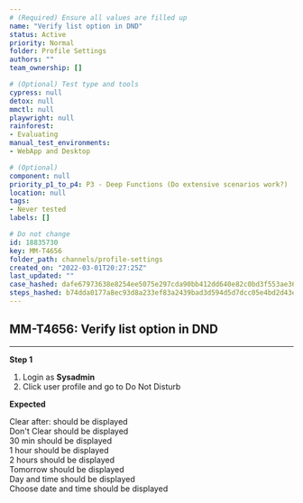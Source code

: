 ```yaml
---
# (Required) Ensure all values are filled up
name: "Verify list option in DND"
status: Active
priority: Normal
folder: Profile Settings
authors: ""
team_ownership: []

# (Optional) Test type and tools
cypress: null
detox: null
mmctl: null
playwright: null
rainforest: 
- Evaluating
manual_test_environments: 
- WebApp and Desktop

# (Optional)
component: null
priority_p1_to_p4: P3 - Deep Functions (Do extensive scenarios work?)
location: null
tags: 
- Never tested
labels: []

# Do not change
id: 18835730
key: MM-T4656
folder_path: channels/profile-settings
created_on: "2022-03-01T20:27:25Z"
last_updated: ""
case_hashed: dafe67973638e8254ee5075e297cda90bb412dd640e82c0bd3f553ae3620af6df1e1320a0d02590c4e09416137d1339c
steps_hashed: b74dda0177a8ec93d8a233ef83a2439bad3d594d5d7dcc05e4bd2d43ee3f00e21956b1ab7ae2b8a961b3fa75fc9c9175
---
```


## MM-T4656: Verify list option in DND

---

**Step 1**

1. Login as **Sysadmin**
2. Click user profile and go to Do Not Disturb

**Expected**

Clear after: should be displayed\
Don't Clear should be displayed\
30 min should be displayed\
1 hour should be displayed\
2 hours should be displayed\
Tomorrow should be displayed\
Day and time should be displayed\
Choose date and time should be displayed
